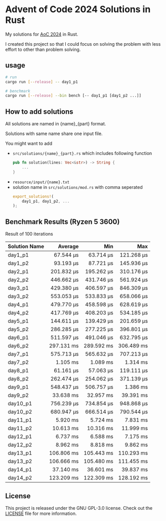 # Advent of Code 2024 Solutions in Rust

My solutions for [AoC 2024](https://adventofcode.com/2024) in Rust.

I created this project so that I could focus on solving the problem with less effort to other than problem solving.

## usage

```sh
# run
cargo run [--release] -- day1_p1

# benchmark
cargo run [--release] --bin bench [-- day1_p1 [day1_p2 ...]]
```

## How to add solutions

All solutions are named in {name}\_{part} format.

Solutions with same name share one input file.

You might want to add

- `src/solutions/{name}_{part}.rs` which includes following function
  ```rust
  pub fn solution(lines: Vec<&str>) -> String {
      ...
  }
  ```
- `resource/input/{name}.txt`
- solution name in `src/solutions/mod.rs` with comma seperated
  ```rust
  export_solutions!(
      day1_p1, day1_p2, ...
  );
  ```

## Benchmark Results (Ryzen 5 3600)

Result of 100 iterations

| Solution Name |      Average |          Min |          Max |
| ------------- | -----------: | -----------: | -----------: |
| day1_p1       |    67.544 µs |    63.714 µs |   121.268 µs |
| day1_p2       |    93.193 µs |    87.721 µs |   145.936 µs |
| day2_p1       |   201.832 µs |   195.262 µs |   310.176 µs |
| day2_p2       |   446.662 µs |   431.746 µs |   561.924 µs |
| day3_p1       |   429.380 µs |   406.597 µs |   846.309 µs |
| day3_p2       |   553.053 µs |   533.833 µs |   658.066 µs |
| day4_p1       |   479.770 µs |   458.598 µs |   628.619 µs |
| day4_p2       |   417.769 µs |   408.203 µs |   534.185 µs |
| day5_p1       |   144.611 µs |   139.429 µs |   201.659 µs |
| day5_p2       |   286.285 µs |   277.225 µs |   396.801 µs |
| day6_p1       |   511.597 µs |   491.046 µs |   632.795 µs |
| day6_p2       |   297.131 ms |   289.592 ms |   306.489 ms |
| day7_p1       |   575.713 µs |   565.632 µs |   707.213 µs |
| day7_p2       |     1.105 ms |     1.089 ms |     1.314 ms |
| day8_p1       |    61.161 µs |    57.063 µs |   119.111 µs |
| day8_p2       |   262.474 µs |   254.062 µs |   371.139 µs |
| day9_p1       |   548.437 µs |   506.757 µs |     1.386 ms |
| day9_p2       |    33.638 ms |    32.957 ms |    39.391 ms |
| day10_p1      |   756.239 µs |   734.854 µs |   948.868 µs |
| day10_p2      |   680.947 µs |   666.514 µs |   790.544 µs |
| day11_p1      |     5.920 ms |     5.724 ms |     7.831 ms |
| day11_p2      |    10.613 ms |    10.316 ms |    11.999 ms |
| day12_p1      |     6.737 ms |     6.588 ms |     7.175 ms |
| day12_p2      |     8.962 ms |     8.818 ms |     9.862 ms |
| day13_p1      |   106.806 ms |   105.443 ms |   110.293 ms |
| day13_p2      |   106.666 ms |   105.480 ms |   111.455 ms |
| day14_p1      |    37.140 ms |    36.601 ms |    39.837 ms |
| day14_p2      |   123.209 ms |   122.309 ms |   128.192 ms |

## License

This project is released under the GNU GPL-3.0 license. Check out the [LICENSE](LICENSE) file for more information.
